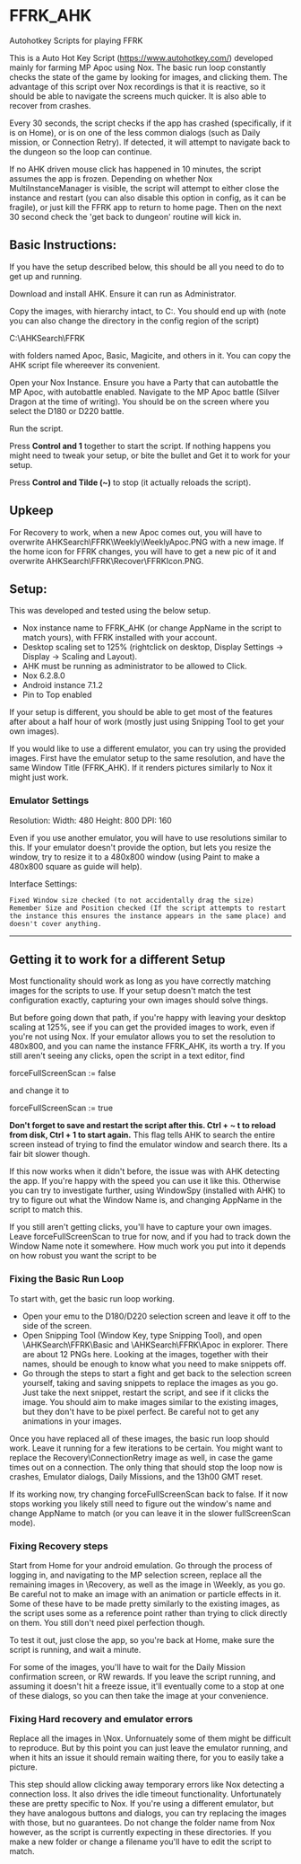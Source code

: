 # FFRK_AHK
Autohotkey Scripts for playing FFRK

This is a Auto Hot Key Script (https://www.autohotkey.com/) developed mainly for farming MP Apoc using Nox. The basic run loop constantly checks the state of the game by looking for images, and clicking them. The advantage of this script over Nox recordings is that it is reactive, so it should be able to navigate the screens much quicker. It is also able to recover from crashes.

Every 30 seconds, the script checks if the app has crashed (specifically, if it is on Home), or is on one of the less common dialogs (such as Daily mission, or Connection Retry). If detected, it will attempt to navigate back to the dungeon so the loop can continue.

If no AHK driven mouse click has happened in 10 minutes, the script assumes the app is frozen. Depending on whether Nox MultiInstanceManager is visible, the script will attempt to either close the instance and restart (you can also disable this option in config, as it can be fragile), or just kill the FFRK app to return to home page. Then on the next 30 second check the 'get back to dungeon' routine will kick in.

## Basic Instructions:
If you have the setup described below, this should be all you need to do to get up and running.

Download and install AHK. Ensure it can run as Administrator.

Copy the images, with hierarchy intact, to C:\. You should end up with (note you can also change the directory in the config region of the script)
  
  C:\AHKSearch\FFRK

with folders named Apoc, Basic, Magicite, and others in it. You can copy the AHK script file whereever its convenient.

Open your Nox Instance. Ensure you have a Party that can autobattle the MP Apoc, with autobattle enabled. Navigate to the MP Apoc battle (Silver Dragon at the time of writing). You should be on the screen where you select the D180 or D220 battle. 

Run the script.

Press **Control and 1** together to start the script. If nothing happens you might need to tweak your setup, or bite the bullet and Get it to work for your setup.

Press **Control and Tilde (~)** to stop (it actually reloads the script).

## Upkeep
For Recovery to work, when a new Apoc comes out, you will have to overwrite AHKSearch\FFRK\Weekly\WeeklyApoc.PNG with a new image. If the home icon for FFRK changes, you will have to get a new pic of it and overwrite AHKSearch\FFRK\Recover\FFRKIcon.PNG.


## Setup:
This was developed and tested using the below setup. 

  * Nox instance name to FFRK_AHK (or change AppName in the script to match yours), with FFRK installed with your account.
  * Desktop scaling set to 125% (rightclick on desktop, Display Settings -> Display -> Scaling and Layout).
  * AHK must be running as administrator to be allowed to Click.
  * Nox 6.2.8.0
  * Android instance 7.1.2
  * Pin to Top enabled


If your setup is different, you should be able to get most of the features after about a half hour of work (mostly just using Snipping Tool to get your own images). 

If you would like to use a different emulator, you can try using the provided images. First have the emulator setup to the same resolution, and have the same Window Title (FFRK_AHK). If it renders pictures similarly to Nox it might just work.

### Emulator Settings

Resolution:
  Width: 480		Height: 800		DPI: 160		

Even if you use another emulator, you will have to use resolutions similar to this. If your emulator doesn't provide the option, but lets you resize the window, try to resize it to a 480x800 window (using Paint to make a 480x800 square as guide will help).

Interface Settings:

	Fixed Window size checked (to not accidentally drag the size)
	Remember Size and Position checked (If the script attempts to restart the instance this ensures the instance appears in the same place) and doesn't cover anything.

---------------------------------------------------------------------
  
## Getting it to work for a different Setup
Most functionality should work as long as you have correctly matching images for the scripts to use. If your setup doesn't match the test configuration exactly, capturing your own images should solve things.

But before going down that path, if you're happy with leaving your desktop scaling at 125%, see if you can get the provided images to work, even if you're not using Nox. If your emulator allows you to set the resolution to 480x800, and you can name the instance FFRK_AHK, its worth a try. If you still aren't seeing any clicks, open the script in a text editor, find 

  forceFullScreenScan := false
 
and change it to
  
  forceFullScreenScan := true
  
**Don't forget to save and restart the script after this. Ctrl + ~ t to reload from disk, Ctrl + 1 to start again.** This flag tells AHK to search the entire screen instead of trying to find the emulator window and search there. Its a fair bit slower though. 

If this now works when it didn't before, the issue was with AHK detecting the app. If you're happy with the speed you can use it like this. Otherwise you can try to investigate further, using WindowSpy (installed with AHK) to try to figure out what the Window Name is, and changing AppName in the script to match this.

If you still aren't getting clicks, you'll have to capture your own images. Leave forceFullScreenScan to true for now, and if you had to track down the Window Name note it somewhere. How much work you put into it depends on how robust you want the script to be


### Fixing the Basic Run Loop
To start with, get the basic run loop working.

* Open your emu to the D180/D220 selection screen and leave it off to the side of the screen. 
* Open Snipping Tool (Window Key, type Snipping Tool), and open \AHKSearch\FFRK\Basic and  \AHKSearch\FFRK\Apoc in explorer. There are about 12 PNGs here. Looking at the images, together with their names, should be enough to know what you need to make snippets off. 
* Go through the steps to start a fight and get back to the selection screen yourself, taking and saving snippets to replace the images as you go. Just take the next snippet, restart the script, and see if it clicks the image. You should aim to make images similar to the existing images, but they don't have to be pixel perfect. Be careful not to get any animations in your images.

Once you have replaced all of these images, the basic run loop should work. Leave it running for a few iterations to be certain. You might want to replace the Recovery\ConnectionRetry image as well, in case the game times out on a connection. The only thing that should stop the loop now is crashes, Emulator dialogs, Daily Missions, and the 13h00 GMT reset.

If its working now, try changing forceFullScreenScan back to false. If it now stops working you likely still need to figure out the window's name and change AppName to match (or you can leave it in the slower fullScreenScan mode).


### Fixing Recovery steps ###
Start from Home for your android emulation. Go through the process of logging in, and navigating to the MP selection screen, replace all the remaining images in \Recovery, as well as the image in \Weekly, as you go. Be careful not to make an image with an animation or particle effects in it. Some of these have to be made pretty similarly to the existing images, as the script uses some as a reference point rather than trying to click directly on them. You still don't need pixel perfection though. 

To test it out, just close the app, so you're back at Home, make sure the script is running, and wait a minute.

For some of the images, you'll have to wait for the Daily Mission confirmation screen, or RW rewards. If you leave the script running, and assuming it doesn't hit a freeze issue, it'll eventually come to a stop at one of these dialogs, so you can then take the image at your convenience.

### Fixing Hard recovery and emulator errors ###
Replace all the images in \Nox. Unfornuately some of them might be difficult to reproduce. But by this point you can just leave the emulator running, and when it hits an issue it should remain waiting there, for you to easily take a picture.

This step should allow clicking away temporary errors like Nox detecting a connection loss. It also drives the idle timeout functionality. Unfortunately these are pretty specific to Nox. If you're using a different emulator, but they have analogous buttons and dialogs, you can try replacing the images with those, but no guarantees. Do not change the folder name from Nox however, as the script is currently expecting in these directories. If you make a new folder or change a filename you'll have to edit the script to match.

	
